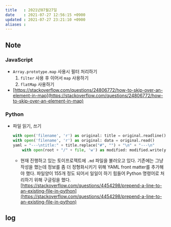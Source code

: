 ```yaml
---
title   : 2021년07월27일 
date    : 2021-07-27 12:56:15 +0900
updated : 2021-07-27 23:21:10 +0900
aliases : 
---
```

## Note
### JavaScript  
- `Array.prototype.map` 사용시 필터 처리하기  
	1. `filter` 사용 후 이어서 `map` 사용하기  
  2. `flatMap` 사용하기  
- [https://stackoverflow.com/questions/24806772/how-to-skip-over-an-element-in-map](https://stackoverflow.com/questions/24806772/how-to-skip-over-an-element-in-map)  
	
### Python  
- 파일 읽기, 쓰기  
	```python
	with open('filename', 'r') as original: title = original.readline()
	with open('filename', 'r') as original: data = original.read()
  yaml = "---\ntitle:" + title.replace("#", "") + "\n" + "---\n"
        with open(root + "/" + file, 'w') as modified: modified.write(yaml + data)
	```
	- 현재 진행하고 있는 토이프로젝트에 `.md` 파일을 불러오고 있다. 기존에는 그냥 작성을 했는데 정보를 좀 더 정형화시키기 위해 YAML front matter를 추가해야 했다. 파일양이 155개 정도 되어서 일일이 하기 힘들어 Python 명령어로 처리하기 위해 구글링을 했다. [https://stackoverflow.com/questions/4454298/prepend-a-line-to-an-existing-file-in-python](https://stackoverflow.com/questions/4454298/prepend-a-line-to-an-existing-file-in-python)    
## log 
